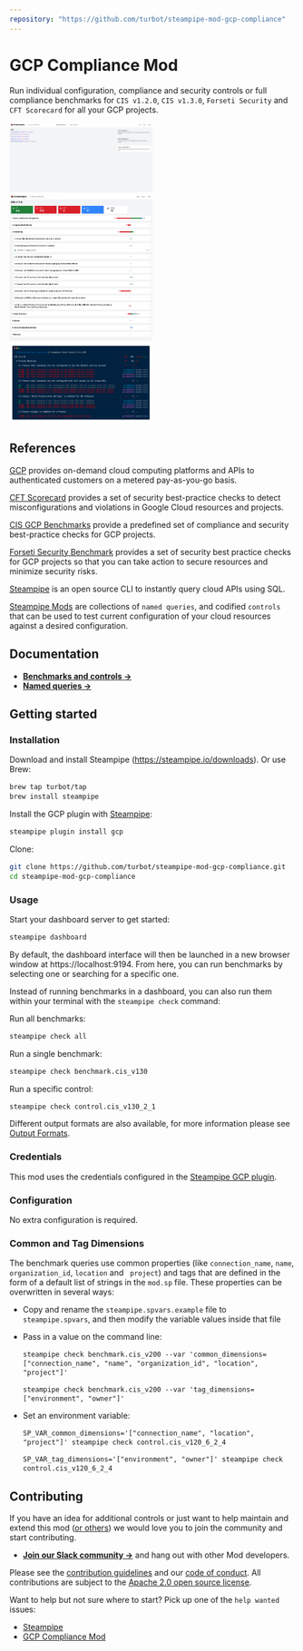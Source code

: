 ```yaml
---
repository: "https://github.com/turbot/steampipe-mod-gcp-compliance"
---
```


# GCP Compliance Mod

Run individual configuration, compliance and security controls or full compliance benchmarks for `CIS v1.2.0`, `CIS v1.3.0`, `Forseti Security` and `CFT Scorecard` for all your GCP projects.

<img src="https://raw.githubusercontent.com/turbot/steampipe-mod-gcp-compliance/main/docs/gcp_compliance_dashboard.png" width="50%" type="thumbnail"/>
<img src="https://raw.githubusercontent.com/turbot/steampipe-mod-gcp-compliance/main/docs/gcp_compliance_cis_v120_dashboard.png" width="50%" type="thumbnail"/>
<img src="https://raw.githubusercontent.com/turbot/steampipe-mod-gcp-compliance/main/docs/gcp_cis_v120_console.png" width="50%" type="thumbnail"/>

## References

[GCP](https://cloud.google.com) provides on-demand cloud computing platforms and APIs to authenticated customers on a metered pay-as-you-go basis.

[CFT Scorecard](https://cloud.google.com/foundation-toolkit/) provides a set of security best-practice checks to detect misconfigurations and violations in Google Cloud resources and projects.

[CIS GCP Benchmarks](https://www.cisecurity.org/benchmark/google_cloud_computing_platform/) provide a predefined set of compliance and security best-practice checks for GCP projects.

[Forseti Security Benchmark](https://forsetisecurity.org/docs/latest/concepts/best-practices.html) provides a set of security best practice checks for GCP projects so that you can take action to secure resources and minimize security risks.

[Steampipe](https://steampipe.io) is an open source CLI to instantly query cloud APIs using SQL.

[Steampipe Mods](https://steampipe.io/docs/reference/mod-resources#mod) are collections of `named queries`, and codified `controls` that can be used to test current configuration of your cloud resources against a desired configuration.

## Documentation

- **[Benchmarks and controls →](https://hub.steampipe.io/mods/turbot/gcp_compliance/controls)**
- **[Named queries →](https://hub.steampipe.io/mods/turbot/gcp_compliance/queries)**

## Getting started

### Installation

Download and install Steampipe (https://steampipe.io/downloads). Or use Brew:

```sh
brew tap turbot/tap
brew install steampipe
```

Install the GCP plugin with [Steampipe](https://steampipe.io):

```sh
steampipe plugin install gcp
```

Clone:

```sh
git clone https://github.com/turbot/steampipe-mod-gcp-compliance.git
cd steampipe-mod-gcp-compliance
```

### Usage

Start your dashboard server to get started:

```sh
steampipe dashboard
```

By default, the dashboard interface will then be launched in a new browser
window at https://localhost:9194. From here, you can run benchmarks by
selecting one or searching for a specific one.

Instead of running benchmarks in a dashboard, you can also run them within your
terminal with the `steampipe check` command:

Run all benchmarks:

```sh
steampipe check all
```

Run a single benchmark:

```sh
steampipe check benchmark.cis_v130
```

Run a specific control:

```sh
steampipe check control.cis_v130_2_1
```

Different output formats are also available, for more information please see
[Output Formats](https://steampipe.io/docs/reference/cli/check#output-formats).

### Credentials

This mod uses the credentials configured in the [Steampipe GCP plugin](https://hub.steampipe.io/plugins/turbot/gcp).

### Configuration

No extra configuration is required.

### Common and Tag Dimensions

The benchmark queries use common properties (like `connection_name`, `name`, `organization_id`, `location` and ` project`) and tags that are defined in the form of a default list of strings in the `mod.sp` file. These properties can be overwritten in several ways:

- Copy and rename the `steampipe.spvars.example` file to `steampipe.spvars`, and then modify the variable values inside that file
- Pass in a value on the command line:

  ```shell
  steampipe check benchmark.cis_v200 --var 'common_dimensions=["connection_name", "name", "organization_id", "location", "project"]'
  ```

  ```shell
  steampipe check benchmark.cis_v200 --var 'tag_dimensions=["environment", "owner"]'
  ```

- Set an environment variable:

  ```shell
  SP_VAR_common_dimensions='["connection_name", "location", "project"]' steampipe check control.cis_v120_6_2_4
  ```

  ```shell
  SP_VAR_tag_dimensions='["environment", "owner"]' steampipe check control.cis_v120_6_2_4
  ```

## Contributing

If you have an idea for additional controls or just want to help maintain and extend this mod ([or others](https://github.com/topics/steampipe-mod)) we would love you to join the community and start contributing.

- **[Join our Slack community →](https://steampipe.io/community/join)** and hang out with other Mod developers.

Please see the [contribution guidelines](https://github.com/turbot/steampipe/blob/main/CONTRIBUTING.md) and our [code of conduct](https://github.com/turbot/steampipe/blob/main/CODE_OF_CONDUCT.md). All contributions are subject to the [Apache 2.0 open source license](https://github.com/turbot/steampipe-mod-gcp-compliance/blob/main/LICENSE).

Want to help but not sure where to start? Pick up one of the `help wanted` issues:

- [Steampipe](https://github.com/turbot/steampipe/labels/help%20wanted)
- [GCP Compliance Mod](https://github.com/turbot/steampipe-mod-gcp-compliance/labels/help%20wanted)
